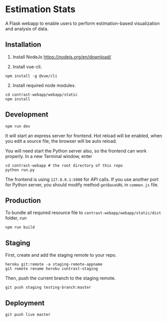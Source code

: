 # Estimation Stats
A Flask webapp to enable users to perform estimation-based visualization and analysis of data.

## Installation

1. Install NodeJs https://nodejs.org/en/download/

2. Install vue-cli.

```shell
npm install -g @vue/cli
```

2. Install required node modules.

```shell
cd contrast-webapp/webapp/static
npm install
```

## Development

```shell
npm run dev
```
It will start an express server for frontend. Hot reload will be enabled, when you edit a source file, the browser will be auto reload.

You will need start the Python server also, so the frontend can work properly. In a new Terminal window, enter

```shell
cd contrast-webapp # the root directory of this repo
python run.py
```

The frontend is using `127.0.0.1:5000` for API calls. If you use another port for Python server, you should modify method `getBaseURL` in `common.js` file.

## Production

To bundle all required resource file to `contrast-webapp/webapp/static/dist` folder, run

```shell
npm run build
```


## Staging

First, create and add the staging remote to your repo.
```shell
heroku git:remote -a staging-remote-appname
git remote rename heroku contrast-staging
```

Then, push the current branch to the staging remote.
```shell
git push staging testing-branch:master
```

## Deployment

```shell
git push live master
```
